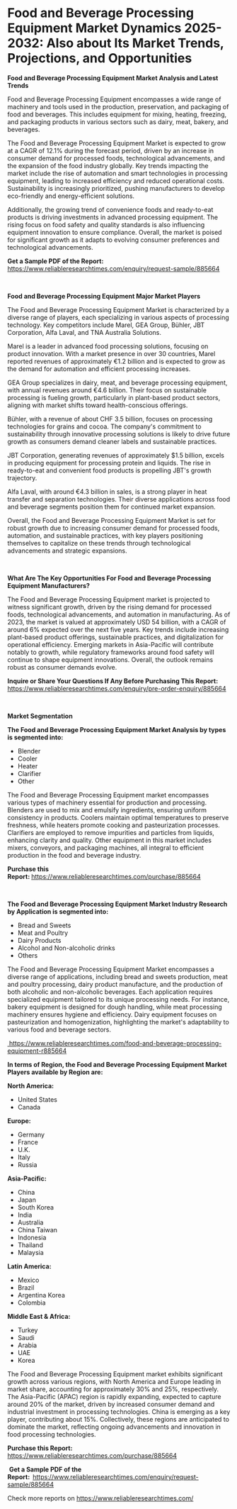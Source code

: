 <p><h1>Food and Beverage Processing Equipment Market Dynamics 2025-2032: Also about Its Market Trends, Projections, and Opportunities</h1></p><p><strong>Food and Beverage Processing Equipment Market Analysis and Latest Trends</strong></p>
<p><p>Food and Beverage Processing Equipment encompasses a wide range of machinery and tools used in the production, preservation, and packaging of food and beverages. This includes equipment for mixing, heating, freezing, and packaging products in various sectors such as dairy, meat, bakery, and beverages.</p><p>The Food and Beverage Processing Equipment Market is expected to grow at a CAGR of 12.1% during the forecast period, driven by an increase in consumer demand for processed foods, technological advancements, and the expansion of the food industry globally. Key trends impacting the market include the rise of automation and smart technologies in processing equipment, leading to increased efficiency and reduced operational costs. Sustainability is increasingly prioritized, pushing manufacturers to develop eco-friendly and energy-efficient solutions.</p><p>Additionally, the growing trend of convenience foods and ready-to-eat products is driving investments in advanced processing equipment. The rising focus on food safety and quality standards is also influencing equipment innovation to ensure compliance. Overall, the market is poised for significant growth as it adapts to evolving consumer preferences and technological advancements.</p></p>
<p><strong>Get a Sample PDF of the Report:&nbsp;</strong> <a href="https://www.reliableresearchtimes.com/enquiry/request-sample/885664?utm_campaign=2263&utm_medium=2&utm_source=Github&utm_content=ia&utm_term=10042025&utm_id=food-and-beverage-processing-equipment">https://www.reliableresearchtimes.com/enquiry/request-sample/885664</a></p>
<p>&nbsp;</p>
<p><strong>Food and Beverage Processing Equipment Major Market Players</strong></p>
<p><p>The Food and Beverage Processing Equipment Market is characterized by a diverse range of players, each specializing in various aspects of processing technology. Key competitors include Marel, GEA Group, Bühler, JBT Corporation, Alfa Laval, and TNA Australia Solutions. </p><p>Marel is a leader in advanced food processing solutions, focusing on product innovation. With a market presence in over 30 countries, Marel reported revenues of approximately €1.2 billion and is expected to grow as the demand for automation and efficient processing increases.</p><p>GEA Group specializes in dairy, meat, and beverage processing equipment, with annual revenues around €4.6 billion. Their focus on sustainable processing is fueling growth, particularly in plant-based product sectors, aligning with market shifts toward health-conscious offerings.</p><p>Bühler, with a revenue of about CHF 3.5 billion, focuses on processing technologies for grains and cocoa. The company's commitment to sustainability through innovative processing solutions is likely to drive future growth as consumers demand cleaner labels and sustainable practices.</p><p>JBT Corporation, generating revenues of approximately $1.5 billion, excels in producing equipment for processing protein and liquids. The rise in ready-to-eat and convenient food products is propelling JBT's growth trajectory.</p><p>Alfa Laval, with around €4.3 billion in sales, is a strong player in heat transfer and separation technologies. Their diverse applications across food and beverage segments position them for continued market expansion.</p><p>Overall, the Food and Beverage Processing Equipment Market is set for robust growth due to increasing consumer demand for processed foods, automation, and sustainable practices, with key players positioning themselves to capitalize on these trends through technological advancements and strategic expansions.</p></p>
<p>&nbsp;</p>
<p><strong>What Are The Key Opportunities For Food and Beverage Processing Equipment Manufacturers?</strong></p>
<p><p>The Food and Beverage Processing Equipment market is projected to witness significant growth, driven by the rising demand for processed foods, technological advancements, and automation in manufacturing. As of 2023, the market is valued at approximately USD 54 billion, with a CAGR of around 6% expected over the next five years. Key trends include increasing plant-based product offerings, sustainable practices, and digitalization for operational efficiency. Emerging markets in Asia-Pacific will contribute notably to growth, while regulatory frameworks around food safety will continue to shape equipment innovations. Overall, the outlook remains robust as consumer demands evolve.</p></p>
<p><strong>Inquire or Share Your Questions If Any Before Purchasing This Report:</strong> <a href="https://www.reliableresearchtimes.com/enquiry/pre-order-enquiry/885664?utm_campaign=2263&utm_medium=2&utm_source=Github&utm_content=ia&utm_term=10042025&utm_id=food-and-beverage-processing-equipment">https://www.reliableresearchtimes.com/enquiry/pre-order-enquiry/885664</a></p>
<p>&nbsp;</p>
<p><strong>Market Segmentation</strong></p>
<p><strong>The Food and Beverage Processing Equipment Market Analysis by types is segmented into:</strong></p>
<p><ul><li>Blender</li><li>Cooler</li><li>Heater</li><li>Clarifier</li><li>Other</li></ul></p>
<p><p>The Food and Beverage Processing Equipment market encompasses various types of machinery essential for production and processing. Blenders are used to mix and emulsify ingredients, ensuring uniform consistency in products. Coolers maintain optimal temperatures to preserve freshness, while heaters promote cooking and pasteurization processes. Clarifiers are employed to remove impurities and particles from liquids, enhancing clarity and quality. Other equipment in this market includes mixers, conveyors, and packaging machines, all integral to efficient production in the food and beverage industry.</p></p>
<p><strong>Purchase this Report:&nbsp;</strong><a href="https://www.reliableresearchtimes.com/purchase/885664?utm_campaign=2263&utm_medium=2&utm_source=Github&utm_content=ia&utm_term=10042025&utm_id=food-and-beverage-processing-equipment">https://www.reliableresearchtimes.com/purchase/885664</a></p>
<p>&nbsp;</p>
<p><strong>The Food and Beverage Processing Equipment Market Industry Research by Application is segmented into:</strong></p>
<p><ul><li>Bread and Sweets</li><li>Meat and Poultry</li><li>Dairy Products</li><li>Alcohol and Non-alcoholic drinks</li><li>Others</li></ul></p>
<p><p>The Food and Beverage Processing Equipment Market encompasses a diverse range of applications, including bread and sweets production, meat and poultry processing, dairy product manufacture, and the production of both alcoholic and non-alcoholic beverages. Each application requires specialized equipment tailored to its unique processing needs. For instance, bakery equipment is designed for dough handling, while meat processing machinery ensures hygiene and efficiency. Dairy equipment focuses on pasteurization and homogenization, highlighting the market's adaptability to various food and beverage sectors.</p></p>
<p><a href="https://www.reliableresearchtimes.com/food-and-beverage-processing-equipment-r885664?utm_campaign=2263&utm_medium=2&utm_source=Github&utm_content=ia&utm_term=10042025&utm_id=food-and-beverage-processing-equipment">&nbsp;https://www.reliableresearchtimes.com/food-and-beverage-processing-equipment-r885664</a></p>
<p><strong>In terms of Region, the Food and Beverage Processing Equipment Market Players available by Region are:</strong></p>
<p>
    <p> <strong> North America: </strong>
        <ul>
            <li>United States</li>
            <li>Canada</li>
        </ul>
        </p> 
    <p> <strong> Europe: </strong>
        <ul>
            <li>Germany</li>
            <li>France</li>
            <li>U.K.</li>
            <li>Italy</li>
            <li>Russia</li>
        </ul>
        </p> 
    <p> <strong> Asia-Pacific: </strong>
        <ul>
            <li>China</li>
            <li>Japan</li>
            <li>South Korea</li>
            <li>India</li>
            <li>Australia</li>
            <li>China Taiwan</li>
            <li>Indonesia</li>
            <li>Thailand</li>
            <li>Malaysia</li>
        </ul>
        </p> 
    <p> <strong> Latin America: </strong>
        <ul>
            <li>Mexico</li>
            <li>Brazil</li>
            <li>Argentina Korea</li>
            <li>Colombia</li>
        </ul>
        </p> 
    <p> <strong> Middle East & Africa: </strong>
        <ul>
            <li>Turkey</li>
            <li>Saudi</li>
            <li>Arabia</li>
            <li>UAE</li>
            <li>Korea</li>
        </ul>
    </p>
    </p>
<p><p>The Food and Beverage Processing Equipment market exhibits significant growth across various regions, with North America and Europe leading in market share, accounting for approximately 30% and 25%, respectively. The Asia-Pacific (APAC) region is rapidly expanding, expected to capture around 20% of the market, driven by increased consumer demand and industrial investment in processing technologies. China is emerging as a key player, contributing about 15%. Collectively, these regions are anticipated to dominate the market, reflecting ongoing advancements and innovation in food processing technologies.</p></p>
<p><strong>Purchase this Report: </strong><a href="https://www.reliableresearchtimes.com/purchase/885664?utm_campaign=2263&utm_medium=2&utm_source=Github&utm_content=ia&utm_term=10042025&utm_id=food-and-beverage-processing-equipment">https://www.reliableresearchtimes.com/purchase/885664</a></p>
<p>&nbsp;<strong>Get a Sample PDF of the Report:&nbsp;&nbsp;</strong><a href="https://www.reliableresearchtimes.com/enquiry/request-sample/885664?utm_campaign=2263&utm_medium=2&utm_source=Github&utm_content=ia&utm_term=10042025&utm_id=food-and-beverage-processing-equipment">https://www.reliableresearchtimes.com/enquiry/request-sample/885664</a></p>
<p><strong></strong></p>
<p>Check more reports on <a href="https://www.reliableresearchtimes.com/?utm_campaign=2263&utm_medium=2&utm_source=Github&utm_content=ia&utm_term=10042025&utm_id=food-and-beverage-processing-equipment">https://www.reliableresearchtimes.com/</a></p>